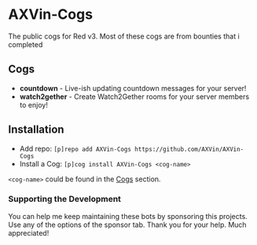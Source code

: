 # AXVin-Cogs
The public cogs for Red v3. Most of these cogs are from bounties that i completed

## Cogs
* **countdown** - Live-ish updating countdown messages for your server!
* **watch2gether** - Create Watch2Gether rooms for your server members to enjoy!

## Installation
* Add repo: `[p]repo add AXVin-Cogs https://github.com/AXVin/AXVin-Cogs`
* Install a Cog: `[p]cog install AXVin-Cogs <cog-name>`

`<cog-name>` could be found in the [Cogs](#cogs) section.


### Supporting the Development
You can help me keep maintaining these bots by sponsoring this projects.
Use any of the options of the sponsor tab. Thank you for your help. Much appreciated!
